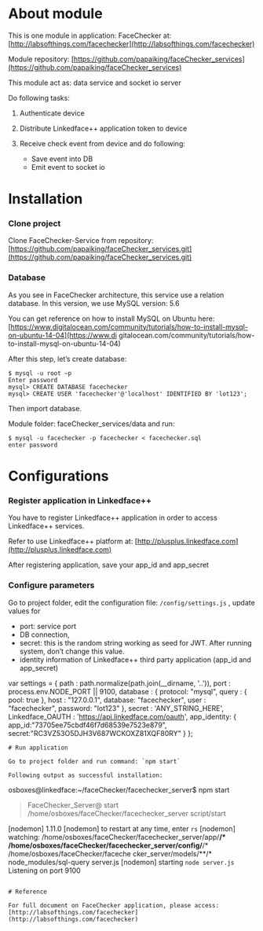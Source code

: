 # About module

This is one module in application: FaceChecker at: [http://labsofthings.com/facechecker](http://labsofthings.com/facechecker)

Module repository: [https://github.com/papaiking/faceChecker_services](https://github.com/papaiking/faceChecker_services)

This module act as: data service and socket io server

Do following tasks:

1.  Authenticate device
2.  Distribute Linkedface++ application token to device
3.  Receive check event from device and do following:

    -   Save event into DB
    -   Emit event to socket io

# Installation

### Clone project

Clone FaceChecker-Service from repository: [https://github.com/papaiking/faceChecker_services.git](https://github.com/papaiking/faceChecker_services.git)

### Database

As you see in FaceChecker architecture, this service use a relation database. In this version, we use MySQL version: 5.6

You can get reference on how to install MySQL on Ubuntu here: [https://www.digitalocean.com/community/tutorials/how-to-install-mysql-on-ubuntu-14-04](https://www.di    gitalocean.com/community/tutorials/how-to-install-mysql-on-ubuntu-14-04)

After this step, let’s create database:

```
$ mysql -u root –p
Enter password
mysql> CREATE DATABASE facechecker
mysql> CREATE USER 'facechecker'@'localhost' IDENTIFIED BY 'lot123';
```

Then import database.

Module folder: faceChecker_services/data and run:

```
$ mysql -u facechecker -p facechecker < facechecker.sql
enter password
```

# Configurations

### Register application in Linkedface++

You have to register Linkedface++ application in order to access Linkedface++ services.

Refer to use Linkedface++ platform at: [http://plusplus.linkedface.com](http://plusplus.linkedface.com)

After registering application, save your app_id and app_secret

### Configure parameters

Go to project folder, edit the configuration file: `/config/settings.js` , update values for

-   port: service port
-   DB connection,
-   secret: this is the random string working as seed for JWT. After running system, don’t change this value.
-   identity information of Linkedface++ third party application (app_id and app_secret)

var settings = {
    path        : path.normalize(path.join(__dirname, '..')),
    port        : process.env.NODE_PORT || 9100,
    database    : {
        protocol: "mysql",
        query   : { pool: true },
        host    : "127.0.0.1",
        database: "facechecker",
        user    : "facechecker",
        password: "lot123"
    },
    secret      : 'ANY_STRING_HERE',
    Linkedface_OAUTH    : 'https://api.linkedface.com/oauth',
    app_identity: {
        app_id:"73705ee75cbdf46f7d68539e7523e879",
        secret:"RC3VZ53O5DJH3V687WCKOXZ81XQF80RY"
    }
};
```
# Run application

Go to project folder and run command: `npm start`

Following output as successful installation:
```
osboxes@linkedface:~/faceChecker/facechecker_server$ npm start

> FaceChecker_Server@ start /home/osboxes/faceChecker/facechecker_server
> script/start

[nodemon] 1.11.0
[nodemon] to restart at any time, enter `rs`
[nodemon] watching: /home/osboxes/faceChecker/facechecker_server/app/**/* /home/osboxes/faceChecker/facechecker_server/config/**/* /home/osboxes/faceChecker/faceche    cker_server/models/**/* node_modules/sql-query server.js
[nodemon] starting `node server.js`
Listening on port 9100
```

# Reference

For full document on FaceChecker application, please access: [http://labsofthings.com/facechecker](http://labsofthings.com/facechecker)
